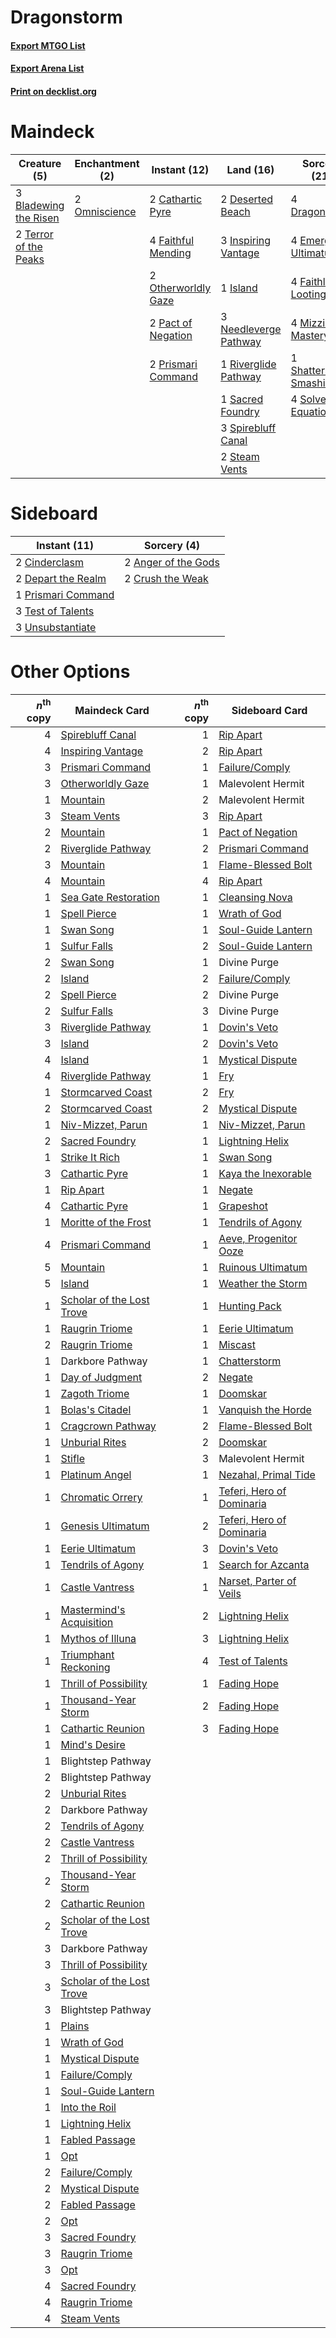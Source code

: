 # Dragonstorm

#### [Export MTGO List](../collection/Dragonstorm/Dragonstorm.txt)
#### [Export Arena List](../collection/Dragonstorm/Dragonstorm_arena.txt)
#### [Print on decklist.org](http://decklist.org/?deckmain=3%09Bladewing%20the%20Risen%0A2%09Cathartic%20Pyre%0A2%09Deserted%20Beach%0A4%09Dragonstorm%0A4%09Emergent%20Ultimatum%0A4%09Faithful%20Mending%0A4%09Faithless%20Looting%0A4%09Hengegate%20Pathway%0A3%09Inspiring%20Vantage%0A1%09Island%0A4%09Mizzix's%20Mastery%0A3%09Needleverge%20Pathway%0A2%09Omniscience%0A2%09Otherworldly%20Gaze%0A2%09Pact%20of%20Negation%0A2%09Prismari%20Command%0A1%09Riverglide%20Pathway%0A1%09Sacred%20Foundry%0A1%09Shatterskull%20Smashing%0A4%09Solve%20the%20Equation%0A3%09Spirebluff%20Canal%0A2%09Steam%20Vents%0A2%09Terror%20of%20the%20Peaks&deckside=2%09Anger%20of%20the%20Gods%0A2%09Cinderclasm%0A2%09Crush%20the%20Weak%0A2%09Depart%20the%20Realm%0A1%09Prismari%20Command%0A3%09Test%20of%20Talents%0A3%09Unsubstantiate)
# Maindeck

|                                          Creature (5)                                          |                                    Enchantment (2)                                     |                                         Instant (12)                                         |                                           Land (16)                                            |                                           Sorcery (21)                                           |    Unknown (4)    |
|------------------------------------------------------------------------------------------------|----------------------------------------------------------------------------------------|----------------------------------------------------------------------------------------------|------------------------------------------------------------------------------------------------|--------------------------------------------------------------------------------------------------|-------------------|
|3 [Bladewing the Risen](http://gatherer.wizards.com/Pages/Card/Details.aspx?multiverseid=433095)|2 [Omniscience](http://gatherer.wizards.com/Pages/Card/Details.aspx?multiverseid=288937)|2 [Cathartic Pyre](http://gatherer.wizards.com/Pages/Card/Details.aspx?multiverseid=534909)   |2 [Deserted Beach](http://gatherer.wizards.com/Pages/Card/Details.aspx?multiverseid=535058)     |4 [Dragonstorm](http://gatherer.wizards.com/Pages/Card/Details.aspx?multiverseid=178015)          |4 Hengegate Pathway|
|2 [Terror of the Peaks](http://gatherer.wizards.com/Pages/Card/Details.aspx?multiverseid=485487)|                                                                                        |4 [Faithful Mending](http://gatherer.wizards.com/Pages/Card/Details.aspx?multiverseid=535015) |3 [Inspiring Vantage](http://gatherer.wizards.com/Pages/Card/Details.aspx?multiverseid=417819)  |4 [Emergent Ultimatum](http://gatherer.wizards.com/Pages/Card/Details.aspx?multiverseid=479705)   |                   |
|                                                                                                |                                                                                        |2 [Otherworldly Gaze](http://gatherer.wizards.com/Pages/Card/Details.aspx?multiverseid=534831)|1 [Island](http://gatherer.wizards.com/Pages/Card/Details.aspx?multiverseid=439857)             |4 [Faithless Looting](http://gatherer.wizards.com/Pages/Card/Details.aspx?multiverseid=389512)    |                   |
|                                                                                                |                                                                                        |2 [Pact of Negation](http://gatherer.wizards.com/Pages/Card/Details.aspx?multiverseid=442057) |3 [Needleverge Pathway](http://gatherer.wizards.com/Pages/Card/Details.aspx?multiverseid=491918)|4 [Mizzix's Mastery](http://gatherer.wizards.com/Pages/Card/Details.aspx?multiverseid=405304)     |                   |
|                                                                                                |                                                                                        |2 [Prismari Command](http://gatherer.wizards.com/Pages/Card/Details.aspx?multiverseid=513706) |1 [Riverglide Pathway](http://gatherer.wizards.com/Pages/Card/Details.aspx?multiverseid=491920) |1 [Shatterskull Smashing](http://gatherer.wizards.com/Pages/Card/Details.aspx?multiverseid=491802)|                   |
|                                                                                                |                                                                                        |                                                                                              |1 [Sacred Foundry](http://gatherer.wizards.com/Pages/Card/Details.aspx?multiverseid=405106)     |4 [Solve the Equation](http://gatherer.wizards.com/Pages/Card/Details.aspx?multiverseid=513531)   |                   |
|                                                                                                |                                                                                        |                                                                                              |3 [Spirebluff Canal](http://gatherer.wizards.com/Pages/Card/Details.aspx?multiverseid=417822)   |                                                                                                  |                   |
|                                                                                                |                                                                                        |                                                                                              |2 [Steam Vents](http://gatherer.wizards.com/Pages/Card/Details.aspx?multiverseid=405109)        |                                                                                                  |                   |


# Sideboard

|                                        Instant (11)                                         |                                         Sorcery (4)                                          |
|---------------------------------------------------------------------------------------------|----------------------------------------------------------------------------------------------|
|2 [Cinderclasm](http://gatherer.wizards.com/Pages/Card/Details.aspx?multiverseid=491776)     |2 [Anger of the Gods](http://gatherer.wizards.com/Pages/Card/Details.aspx?multiverseid=438682)|
|2 [Depart the Realm](http://gatherer.wizards.com/Pages/Card/Details.aspx?multiverseid=503661)|2 [Crush the Weak](http://gatherer.wizards.com/Pages/Card/Details.aspx?multiverseid=503740)   |
|1 [Prismari Command](http://gatherer.wizards.com/Pages/Card/Details.aspx?multiverseid=513706)|                                                                                              |
|3 [Test of Talents](http://gatherer.wizards.com/Pages/Card/Details.aspx?multiverseid=513536) |                                                                                              |
|3 [Unsubstantiate](http://gatherer.wizards.com/Pages/Card/Details.aspx?multiverseid=414374)  |                                                                                              |


# Other Options

|*n*<sup>th</sup> copy|                                           Maindeck Card                                            |*n*<sup>th</sup> copy|                                           Sideboard Card                                           |
|--------------------:|----------------------------------------------------------------------------------------------------|--------------------:|----------------------------------------------------------------------------------------------------|
|                    4|[Spirebluff Canal](http://gatherer.wizards.com/Pages/Card/Details.aspx?multiverseid=417822)         |                    1|[Rip Apart](http://gatherer.wizards.com/Pages/Card/Details.aspx?multiverseid=513717)                |
|                    4|[Inspiring Vantage](http://gatherer.wizards.com/Pages/Card/Details.aspx?multiverseid=417819)        |                    2|[Rip Apart](http://gatherer.wizards.com/Pages/Card/Details.aspx?multiverseid=513717)                |
|                    3|[Prismari Command](http://gatherer.wizards.com/Pages/Card/Details.aspx?multiverseid=513706)         |                    1|[Failure/Comply](http://gatherer.wizards.com/Pages/Card/Details.aspx?multiverseid=426923)           |
|                    3|[Otherworldly Gaze](http://gatherer.wizards.com/Pages/Card/Details.aspx?multiverseid=534831)        |                    1|Malevolent Hermit                                                                                   |
|                    1|[Mountain](http://gatherer.wizards.com/Pages/Card/Details.aspx?multiverseid=439859)                 |                    2|Malevolent Hermit                                                                                   |
|                    3|[Steam Vents](http://gatherer.wizards.com/Pages/Card/Details.aspx?multiverseid=405109)              |                    3|[Rip Apart](http://gatherer.wizards.com/Pages/Card/Details.aspx?multiverseid=513717)                |
|                    2|[Mountain](http://gatherer.wizards.com/Pages/Card/Details.aspx?multiverseid=439859)                 |                    1|[Pact of Negation](http://gatherer.wizards.com/Pages/Card/Details.aspx?multiverseid=442057)         |
|                    2|[Riverglide Pathway](http://gatherer.wizards.com/Pages/Card/Details.aspx?multiverseid=491920)       |                    2|[Prismari Command](http://gatherer.wizards.com/Pages/Card/Details.aspx?multiverseid=513706)         |
|                    3|[Mountain](http://gatherer.wizards.com/Pages/Card/Details.aspx?multiverseid=439859)                 |                    1|[Flame-Blessed Bolt](http://gatherer.wizards.com/Pages/Card/Details.aspx?multiverseid=541014)       |
|                    4|[Mountain](http://gatherer.wizards.com/Pages/Card/Details.aspx?multiverseid=439859)                 |                    4|[Rip Apart](http://gatherer.wizards.com/Pages/Card/Details.aspx?multiverseid=513717)                |
|                    1|[Sea Gate Restoration](http://gatherer.wizards.com/Pages/Card/Details.aspx?multiverseid=491706)     |                    1|[Cleansing Nova](http://gatherer.wizards.com/Pages/Card/Details.aspx?multiverseid=447145)           |
|                    1|[Spell Pierce](http://gatherer.wizards.com/Pages/Card/Details.aspx?multiverseid=425876)             |                    1|[Wrath of God](http://gatherer.wizards.com/Pages/Card/Details.aspx?multiverseid=129808)             |
|                    1|[Swan Song](http://gatherer.wizards.com/Pages/Card/Details.aspx?multiverseid=420715)                |                    1|[Soul-Guide Lantern](http://gatherer.wizards.com/Pages/Card/Details.aspx?multiverseid=476488)       |
|                    1|[Sulfur Falls](http://gatherer.wizards.com/Pages/Card/Details.aspx?multiverseid=443135)             |                    2|[Soul-Guide Lantern](http://gatherer.wizards.com/Pages/Card/Details.aspx?multiverseid=476488)       |
|                    2|[Swan Song](http://gatherer.wizards.com/Pages/Card/Details.aspx?multiverseid=420715)                |                    1|Divine Purge                                                                                        |
|                    2|[Island](http://gatherer.wizards.com/Pages/Card/Details.aspx?multiverseid=439857)                   |                    2|[Failure/Comply](http://gatherer.wizards.com/Pages/Card/Details.aspx?multiverseid=426923)           |
|                    2|[Spell Pierce](http://gatherer.wizards.com/Pages/Card/Details.aspx?multiverseid=425876)             |                    2|Divine Purge                                                                                        |
|                    2|[Sulfur Falls](http://gatherer.wizards.com/Pages/Card/Details.aspx?multiverseid=443135)             |                    3|Divine Purge                                                                                        |
|                    3|[Riverglide Pathway](http://gatherer.wizards.com/Pages/Card/Details.aspx?multiverseid=491920)       |                    1|[Dovin's Veto](http://gatherer.wizards.com/Pages/Card/Details.aspx?multiverseid=461120)             |
|                    3|[Island](http://gatherer.wizards.com/Pages/Card/Details.aspx?multiverseid=439857)                   |                    2|[Dovin's Veto](http://gatherer.wizards.com/Pages/Card/Details.aspx?multiverseid=461120)             |
|                    4|[Island](http://gatherer.wizards.com/Pages/Card/Details.aspx?multiverseid=439857)                   |                    1|[Mystical Dispute](http://gatherer.wizards.com/Pages/Card/Details.aspx?multiverseid=473020)         |
|                    4|[Riverglide Pathway](http://gatherer.wizards.com/Pages/Card/Details.aspx?multiverseid=491920)       |                    1|[Fry](http://gatherer.wizards.com/Pages/Card/Details.aspx?multiverseid=466894)                      |
|                    1|[Stormcarved Coast](http://gatherer.wizards.com/Pages/Card/Details.aspx?multiverseid=541141)        |                    2|[Fry](http://gatherer.wizards.com/Pages/Card/Details.aspx?multiverseid=466894)                      |
|                    2|[Stormcarved Coast](http://gatherer.wizards.com/Pages/Card/Details.aspx?multiverseid=541141)        |                    2|[Mystical Dispute](http://gatherer.wizards.com/Pages/Card/Details.aspx?multiverseid=473020)         |
|                    1|[Niv-Mizzet, Parun](http://gatherer.wizards.com/Pages/Card/Details.aspx?multiverseid=452942)        |                    1|[Niv-Mizzet, Parun](http://gatherer.wizards.com/Pages/Card/Details.aspx?multiverseid=452942)        |
|                    2|[Sacred Foundry](http://gatherer.wizards.com/Pages/Card/Details.aspx?multiverseid=405106)           |                    1|[Lightning Helix](http://gatherer.wizards.com/Pages/Card/Details.aspx?multiverseid=249386)          |
|                    1|[Strike It Rich](http://gatherer.wizards.com/Pages/Card/Details.aspx?multiverseid=522219)           |                    1|[Swan Song](http://gatherer.wizards.com/Pages/Card/Details.aspx?multiverseid=420715)                |
|                    3|[Cathartic Pyre](http://gatherer.wizards.com/Pages/Card/Details.aspx?multiverseid=534909)           |                    1|[Kaya the Inexorable](http://gatherer.wizards.com/Pages/Card/Details.aspx?multiverseid=503834)      |
|                    1|[Rip Apart](http://gatherer.wizards.com/Pages/Card/Details.aspx?multiverseid=513717)                |                    1|[Negate](http://gatherer.wizards.com/Pages/Card/Details.aspx?multiverseid=423707)                   |
|                    4|[Cathartic Pyre](http://gatherer.wizards.com/Pages/Card/Details.aspx?multiverseid=534909)           |                    1|[Grapeshot](http://gatherer.wizards.com/Pages/Card/Details.aspx?multiverseid=426588)                |
|                    1|[Moritte of the Frost](http://gatherer.wizards.com/Pages/Card/Details.aspx?multiverseid=503839)     |                    1|[Tendrils of Agony](http://gatherer.wizards.com/Pages/Card/Details.aspx?multiverseid=45842)         |
|                    4|[Prismari Command](http://gatherer.wizards.com/Pages/Card/Details.aspx?multiverseid=513706)         |                    1|[Aeve, Progenitor Ooze](http://gatherer.wizards.com/Pages/Card/Details.aspx?multiverseid=522224)    |
|                    5|[Mountain](http://gatherer.wizards.com/Pages/Card/Details.aspx?multiverseid=439859)                 |                    1|[Ruinous Ultimatum](http://gatherer.wizards.com/Pages/Card/Details.aspx?multiverseid=479724)        |
|                    5|[Island](http://gatherer.wizards.com/Pages/Card/Details.aspx?multiverseid=439857)                   |                    1|[Weather the Storm](http://gatherer.wizards.com/Pages/Card/Details.aspx?multiverseid=464140)        |
|                    1|[Scholar of the Lost Trove](http://gatherer.wizards.com/Pages/Card/Details.aspx?multiverseid=489181)|                    1|[Hunting Pack](http://gatherer.wizards.com/Pages/Card/Details.aspx?multiverseid=482807)             |
|                    1|[Raugrin Triome](http://gatherer.wizards.com/Pages/Card/Details.aspx?multiverseid=479771)           |                    1|[Eerie Ultimatum](http://gatherer.wizards.com/Pages/Card/Details.aspx?multiverseid=479704)          |
|                    2|[Raugrin Triome](http://gatherer.wizards.com/Pages/Card/Details.aspx?multiverseid=479771)           |                    1|[Miscast](http://gatherer.wizards.com/Pages/Card/Details.aspx?multiverseid=485380)                  |
|                    1|Darkbore Pathway                                                                                    |                    1|[Chatterstorm](http://gatherer.wizards.com/Pages/Card/Details.aspx?multiverseid=522228)             |
|                    1|[Day of Judgment](http://gatherer.wizards.com/Pages/Card/Details.aspx?multiverseid=439344)          |                    2|[Negate](http://gatherer.wizards.com/Pages/Card/Details.aspx?multiverseid=423707)                   |
|                    1|[Zagoth Triome](http://gatherer.wizards.com/Pages/Card/Details.aspx?multiverseid=479779)            |                    1|[Doomskar](http://gatherer.wizards.com/Pages/Card/Details.aspx?multiverseid=503613)                 |
|                    1|[Bolas's Citadel](http://gatherer.wizards.com/Pages/Card/Details.aspx?multiverseid=461006)          |                    1|[Vanquish the Horde](http://gatherer.wizards.com/Pages/Card/Details.aspx?multiverseid=534799)       |
|                    1|[Cragcrown Pathway](http://gatherer.wizards.com/Pages/Card/Details.aspx?multiverseid=491915)        |                    2|[Flame-Blessed Bolt](http://gatherer.wizards.com/Pages/Card/Details.aspx?multiverseid=541014)       |
|                    1|[Unburial Rites](http://gatherer.wizards.com/Pages/Card/Details.aspx?multiverseid=227087)           |                    2|[Doomskar](http://gatherer.wizards.com/Pages/Card/Details.aspx?multiverseid=503613)                 |
|                    1|[Stifle](http://gatherer.wizards.com/Pages/Card/Details.aspx?multiverseid=382377)                   |                    3|Malevolent Hermit                                                                                   |
|                    1|[Platinum Angel](http://gatherer.wizards.com/Pages/Card/Details.aspx?multiverseid=106537)           |                    1|[Nezahal, Primal Tide](http://gatherer.wizards.com/Pages/Card/Details.aspx?multiverseid=439702)     |
|                    1|[Chromatic Orrery](http://gatherer.wizards.com/Pages/Card/Details.aspx?multiverseid=485551)         |                    1|[Teferi, Hero of Dominaria](http://gatherer.wizards.com/Pages/Card/Details.aspx?multiverseid=443095)|
|                    1|[Genesis Ultimatum](http://gatherer.wizards.com/Pages/Card/Details.aspx?multiverseid=479709)        |                    2|[Teferi, Hero of Dominaria](http://gatherer.wizards.com/Pages/Card/Details.aspx?multiverseid=443095)|
|                    1|[Eerie Ultimatum](http://gatherer.wizards.com/Pages/Card/Details.aspx?multiverseid=479704)          |                    3|[Dovin's Veto](http://gatherer.wizards.com/Pages/Card/Details.aspx?multiverseid=461120)             |
|                    1|[Tendrils of Agony](http://gatherer.wizards.com/Pages/Card/Details.aspx?multiverseid=45842)         |                    1|[Search for Azcanta](http://gatherer.wizards.com/Pages/Card/Details.aspx?multiverseid=435226)       |
|                    1|[Castle Vantress](http://gatherer.wizards.com/Pages/Card/Details.aspx?multiverseid=473204)          |                    1|[Narset, Parter of Veils](http://gatherer.wizards.com/Pages/Card/Details.aspx?multiverseid=460988)  |
|                    1|[Mastermind's Acquisition](http://gatherer.wizards.com/Pages/Card/Details.aspx?multiverseid=439734) |                    2|[Lightning Helix](http://gatherer.wizards.com/Pages/Card/Details.aspx?multiverseid=249386)          |
|                    1|[Mythos of Illuna](http://gatherer.wizards.com/Pages/Card/Details.aspx?multiverseid=479578)         |                    3|[Lightning Helix](http://gatherer.wizards.com/Pages/Card/Details.aspx?multiverseid=249386)          |
|                    1|[Triumphant Reckoning](http://gatherer.wizards.com/Pages/Card/Details.aspx?multiverseid=497572)     |                    4|[Test of Talents](http://gatherer.wizards.com/Pages/Card/Details.aspx?multiverseid=513536)          |
|                    1|[Thrill of Possibility](http://gatherer.wizards.com/Pages/Card/Details.aspx?multiverseid=473108)    |                    1|[Fading Hope](http://gatherer.wizards.com/Pages/Card/Details.aspx?multiverseid=534812)              |
|                    1|[Thousand-Year Storm](http://gatherer.wizards.com/Pages/Card/Details.aspx?multiverseid=452957)      |                    2|[Fading Hope](http://gatherer.wizards.com/Pages/Card/Details.aspx?multiverseid=534812)              |
|                    1|[Cathartic Reunion](http://gatherer.wizards.com/Pages/Card/Details.aspx?multiverseid=417682)        |                    3|[Fading Hope](http://gatherer.wizards.com/Pages/Card/Details.aspx?multiverseid=534812)              |
|                    1|[Mind's Desire](http://gatherer.wizards.com/Pages/Card/Details.aspx?multiverseid=519158)            |                     |                                                                                                    |
|                    1|Blightstep Pathway                                                                                  |                     |                                                                                                    |
|                    2|Blightstep Pathway                                                                                  |                     |                                                                                                    |
|                    2|[Unburial Rites](http://gatherer.wizards.com/Pages/Card/Details.aspx?multiverseid=227087)           |                     |                                                                                                    |
|                    2|Darkbore Pathway                                                                                    |                     |                                                                                                    |
|                    2|[Tendrils of Agony](http://gatherer.wizards.com/Pages/Card/Details.aspx?multiverseid=45842)         |                     |                                                                                                    |
|                    2|[Castle Vantress](http://gatherer.wizards.com/Pages/Card/Details.aspx?multiverseid=473204)          |                     |                                                                                                    |
|                    2|[Thrill of Possibility](http://gatherer.wizards.com/Pages/Card/Details.aspx?multiverseid=473108)    |                     |                                                                                                    |
|                    2|[Thousand-Year Storm](http://gatherer.wizards.com/Pages/Card/Details.aspx?multiverseid=452957)      |                     |                                                                                                    |
|                    2|[Cathartic Reunion](http://gatherer.wizards.com/Pages/Card/Details.aspx?multiverseid=417682)        |                     |                                                                                                    |
|                    2|[Scholar of the Lost Trove](http://gatherer.wizards.com/Pages/Card/Details.aspx?multiverseid=489181)|                     |                                                                                                    |
|                    3|Darkbore Pathway                                                                                    |                     |                                                                                                    |
|                    3|[Thrill of Possibility](http://gatherer.wizards.com/Pages/Card/Details.aspx?multiverseid=473108)    |                     |                                                                                                    |
|                    3|[Scholar of the Lost Trove](http://gatherer.wizards.com/Pages/Card/Details.aspx?multiverseid=489181)|                     |                                                                                                    |
|                    3|Blightstep Pathway                                                                                  |                     |                                                                                                    |
|                    1|[Plains](http://gatherer.wizards.com/Pages/Card/Details.aspx?multiverseid=439856)                   |                     |                                                                                                    |
|                    1|[Wrath of God](http://gatherer.wizards.com/Pages/Card/Details.aspx?multiverseid=129808)             |                     |                                                                                                    |
|                    1|[Mystical Dispute](http://gatherer.wizards.com/Pages/Card/Details.aspx?multiverseid=473020)         |                     |                                                                                                    |
|                    1|[Failure/Comply](http://gatherer.wizards.com/Pages/Card/Details.aspx?multiverseid=426923)           |                     |                                                                                                    |
|                    1|[Soul-Guide Lantern](http://gatherer.wizards.com/Pages/Card/Details.aspx?multiverseid=476488)       |                     |                                                                                                    |
|                    1|[Into the Roil](http://gatherer.wizards.com/Pages/Card/Details.aspx?multiverseid=389560)            |                     |                                                                                                    |
|                    1|[Lightning Helix](http://gatherer.wizards.com/Pages/Card/Details.aspx?multiverseid=249386)          |                     |                                                                                                    |
|                    1|[Fabled Passage](http://gatherer.wizards.com/Pages/Card/Details.aspx?multiverseid=473206)           |                     |                                                                                                    |
|                    1|[Opt](http://gatherer.wizards.com/Pages/Card/Details.aspx?multiverseid=442948)                      |                     |                                                                                                    |
|                    2|[Failure/Comply](http://gatherer.wizards.com/Pages/Card/Details.aspx?multiverseid=426923)           |                     |                                                                                                    |
|                    2|[Mystical Dispute](http://gatherer.wizards.com/Pages/Card/Details.aspx?multiverseid=473020)         |                     |                                                                                                    |
|                    2|[Fabled Passage](http://gatherer.wizards.com/Pages/Card/Details.aspx?multiverseid=473206)           |                     |                                                                                                    |
|                    2|[Opt](http://gatherer.wizards.com/Pages/Card/Details.aspx?multiverseid=442948)                      |                     |                                                                                                    |
|                    3|[Sacred Foundry](http://gatherer.wizards.com/Pages/Card/Details.aspx?multiverseid=405106)           |                     |                                                                                                    |
|                    3|[Raugrin Triome](http://gatherer.wizards.com/Pages/Card/Details.aspx?multiverseid=479771)           |                     |                                                                                                    |
|                    3|[Opt](http://gatherer.wizards.com/Pages/Card/Details.aspx?multiverseid=442948)                      |                     |                                                                                                    |
|                    4|[Sacred Foundry](http://gatherer.wizards.com/Pages/Card/Details.aspx?multiverseid=405106)           |                     |                                                                                                    |
|                    4|[Raugrin Triome](http://gatherer.wizards.com/Pages/Card/Details.aspx?multiverseid=479771)           |                     |                                                                                                    |
|                    4|[Steam Vents](http://gatherer.wizards.com/Pages/Card/Details.aspx?multiverseid=405109)              |                     |                                                                                                    |

